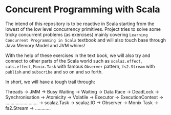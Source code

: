 # Concurent Programming with Scala
The intend of this repository is to be reactive in Scala starting from the lowest of the low level concurrency primitives.
Project tries to solve some tricky concurrent problems (as exercises) mainly covering `Learning Concurrent Programming in Scala` textbook and will also touch base through Java Memory Model and JVM whims!

With the help of these exercises in the text book, we will also try and connect to other parts of the Scala world such as `scalaz.effect`, `cats.effect`, `Monix.Task` with famous `Observer` pattern, `fs2.Stream` with `publish` and `subscribe` and so on and so forth. 

In short, we will have a tough trail through:

Threads -> JMM -> Busy Waiting -> Waiting -> Data Race ->  DeadLock -> Synchronisation -> Atomicity -> Volatile -> 
Executor -> ExecutionContext -> ......................... -> scalaz.Task -> scalaz.IO -> Observer ->
Monix Task -> fs2.Stream -> ............
